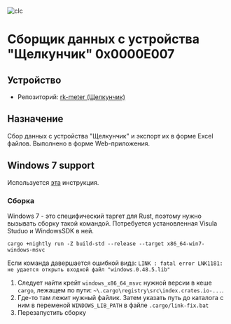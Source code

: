 ![clc](src/bin/clicker-data-collector-server/wwwroot/images/favicon.ico)
# Сборщик данных с устройства "Щелкунчик" 0x0000E007

## Устройство
- Репозиторий: [rk-meter (Щелкунчик)](https://bitbucket.org/Sctb_Elpa/rk-meter/src/master/)

## Назначение
Сбор данных с устройства "Щелкунчик" и экспорт их в форме Excel файлов.
Выполнено в форме Web-приложения.

## Windows 7 support
Используется [эта](https://doc.rust-lang.org/nightly/rustc/platform-support/win7-windows-msvc.html) инструкция.

### Сборка
Windows 7 - это специфический таргет для Rust, поэтому нужно вызывать сборку такой командой.
Потребуется установленная Visula Studuo и WindowsSDK в ней.
```shell
cargo +nightly run -Z build-std --release --target x86_64-win7-windows-msvc
```

Если команда давершается ошибкой вида:
`LINK : fatal error LNK1181: не удается открыть входной файл "windows.0.48.5.lib"`
1. Следует найти крейт `windows_x86_64_msvc` нужной версии в кеше `cargo`, лежащем по пути: `~\.cargo\registry\src\index.crates.io-...`.
2. Где-то там лежит нужный файлик. Затем указать путь до каталога с ним в переменой `WINDOWS_LIB_PATH` в файле `.cargo/link-fix.bat`
3. Перезапустить сборку
